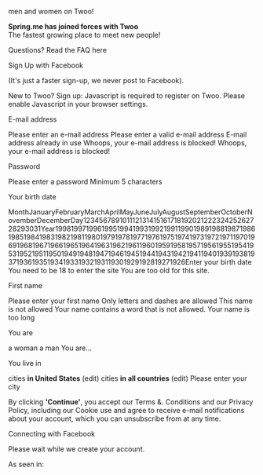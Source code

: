 men and women on Twoo!

**Spring.me has joined forces with Twoo**  
The fastest growing place to meet new people!

Questions? Read the FAQ here

Sign Up with Facebook

(It's just a faster sign-up, we never post to Facebook).

New to Twoo? Sign up: Javascript is required to register on Twoo. Please enable Javascript in your browser settings.

E-mail address

Please enter an e-mail address Please enter a valid e-mail address E-mail address already in use Whoops, your e-mail address is blocked! Whoops, your e-mail address is blocked!

Password

Please enter a password Minimum 5 characters

Your birth date

MonthJanuaryFebruaryMarchAprilMayJuneJulyAugustSeptemberOctoberNovemberDecemberDay12345678910111213141516171819202122232425262728293031Year1998199719961995199419931992199119901989198819871986198519841983198219811980197919781977197619751974197319721971197019691968196719661965196419631962196119601959195819571956195519541953195219511950194919481947194619451944194319421941194019391938193719361935193419331932193119301929192819271926Enter your birth date You need to be 18 to enter the site You are too old for this site.

First name

Please enter your first name Only letters and dashes are allowed This name is not allowed Your name contains a word that is not allowed. Your name is too long

You are

a woman a man You are...

You live in

  
cities **in United States** (edit) cities **in all countries** (edit) Please enter your city

By clicking **'Continue'**, you accept our Terms &. Conditions and our Privacy Policy, including our Cookie use and agree to receive e-mail notifications about your account, which you can unsubscribe from at any time.

Connecting with Facebook

  

Please wait while we create your account.

As seen in: